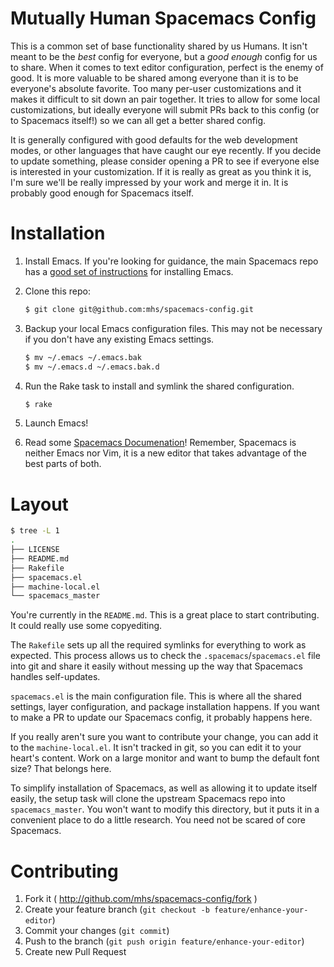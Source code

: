 # Mutually Human Spacemacs Config

This is a common set of base functionality shared by us Humans. It isn't meant
to be the _best_ config for everyone, but a _good enough_ config for us to
share. When it comes to text editor configuration, perfect is the enemy of good.
It is more valuable to be shared among everyone than it is to be everyone's
absolute favorite. Too many per-user customizations and it makes it difficult to
sit down an pair together. It tries to allow for some local customizations, but
ideally everyone will submit PRs back to this config (or to Spacemacs itself!)
so we can all get a better shared config.

It is generally configured with good defaults for the web development modes, or
other languages that have caught our eye recently. If you decide to update
something, please consider opening a PR to see if everyone else is interested in
your customization. If it is really as great as you think it is, I'm sure we'll
be really impressed by your work and merge it in. It is probably good enough for
Spacemacs itself.

# Installation

1. Install Emacs. If you're looking for guidance, the main Spacemacs repo has a
[good set of instructions](https://github.com/syl20bnr/spacemacs/blob/master/README.md#emacs)
for installing Emacs.

1. Clone this repo:

    ```bash
    $ git clone git@github.com:mhs/spacemacs-config.git
    ```

1. Backup your local Emacs configuration files. This may not be
   necessary if you don't have any existing Emacs settings.

    ```bash
    $ mv ~/.emacs ~/.emacs.bak
    $ mv ~/.emacs.d ~/.emacs.bak.d
    ```

1. Run the Rake task to install and symlink the shared configuration.

    ```bash
    $ rake
    ```

1. Launch Emacs!

1. Read some
   [Spacemacs Documenation](https://github.com/syl20bnr/spacemacs/blob/master/doc/DOCUMENTATION.org)!
   Remember, Spacemacs is neither Emacs nor Vim, it is a new editor that takes
   advantage of the best parts of both.

# Layout

```bash
$ tree -L 1
.
├── LICENSE
├── README.md
├── Rakefile
├── spacemacs.el
├── machine-local.el
└── spacemacs_master
```

You're currently in the `README.md`. This is a great place to start
contributing. It could really use some copyediting.

The `Rakefile` sets up all the required symlinks for everything to work as
expected. This process allows us to check the `.spacemacs`/`spacemacs.el` file
into git and share it easily without messing up the way that Spacemacs handles
self-updates.

`spacemacs.el` is the main configuration file. This is where all the shared
settings, layer configuration, and package installation happens. If you want to
make a PR to update our Spacemacs config, it probably happens here.

If you really aren't sure you want to contribute your change, you can add it to
the `machine-local.el`. It isn't tracked in git, so you can edit it to your
heart's content. Work on a large monitor and want to bump the default font size?
That belongs here.

To simplify installation of Spacemacs, as well as allowing it to update itself
easily, the setup task will clone the upstream Spacemacs repo into
`spacemacs_master`. You won't want to modify this directory, but it puts it in a
convenient place to do a little research. You need not be scared of core
Spacemacs.


# Contributing

1. Fork it ( http://github.com/mhs/spacemacs-config/fork )
1. Create your feature branch (`git checkout -b feature/enhance-your-editor`)
1. Commit your changes (`git commit`)
1. Push to the branch (`git push origin feature/enhance-your-editor`)
1. Create new Pull Request
